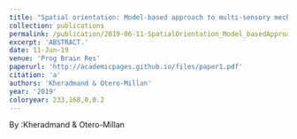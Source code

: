 ```yaml
---
title: "Spatial orientation: Model-based approach to multi-sensory mechanisms."
collection: publications
permalink: /publication/2019-06-11-SpatialOrientation_Model_basedApproachToMulti_sensoryMechanisms
excerpt: 'ABSTRACT.'
date: 11-Jun-19
venue: 'Prog Brain Res'
paperurl: 'http://academicpages.github.io/files/paper1.pdf'
citation: 'a'
authors: 'Kheradmand & Otero-Millan'
year: '2019'
coloryear: 233,168,0,0.2
---
```


By :Kheradmand & Otero-Millan
